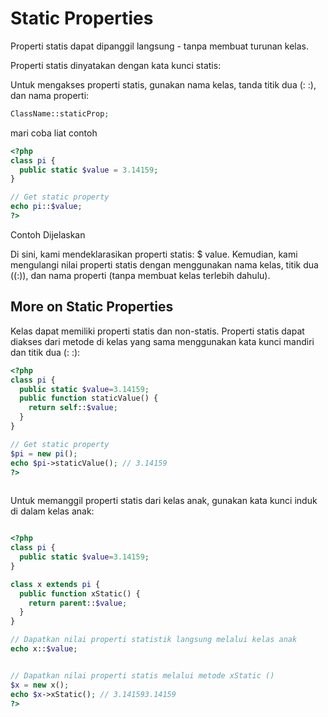 # Static Properties

Properti statis dapat dipanggil langsung - tanpa membuat turunan kelas.

Properti statis dinyatakan dengan kata kunci statis:

<?php
class ClassName {
  public static $staticProp = "ochi ganteng";
}
?>


Untuk mengakses properti statis, gunakan nama kelas, tanda titik dua (: :), dan nama properti:

```php
ClassName::staticProp;
```

mari coba liat contoh
```php
<?php
class pi {
  public static $value = 3.14159;
}

// Get static property
echo pi::$value;
?>
```

Contoh Dijelaskan

Di sini, kami mendeklarasikan properti statis: $ value. Kemudian, kami mengulangi nilai properti statis dengan menggunakan nama kelas, titik dua ((:)), dan nama properti (tanpa membuat kelas terlebih dahulu).

## More on Static Properties


Kelas dapat memiliki properti statis dan non-statis. Properti statis dapat diakses dari metode di kelas yang sama menggunakan kata kunci mandiri dan titik dua (: :):

```php
<?php
class pi {
  public static $value=3.14159;
  public function staticValue() {
    return self::$value;
  }
}

// Get static property
$pi = new pi();
echo $pi->staticValue(); // 3.14159
?>
 
```


Untuk memanggil properti statis dari kelas anak, gunakan kata kunci induk di dalam kelas anak:

```php

<?php
class pi {
  public static $value=3.14159;
}

class x extends pi {
  public function xStatic() {
    return parent::$value;
  } 
}

// Dapatkan nilai properti statistik langsung melalui kelas anak
echo x::$value;


// Dapatkan nilai properti statis melalui metode xStatic ()
$x = new x();
echo $x->xStatic(); // 3.141593.14159
?>
```
